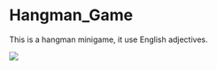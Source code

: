 # Hangman_Game
This is a hangman minigame, it use English adjectives.

![](https://i.ibb.co/KmymphV/Captura-de-pantalla-de-2022-07-31-17-11-38.png)

